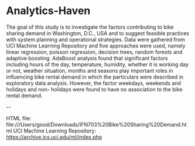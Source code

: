 # Analytics-Haven

The goal of this study is to investigate the factors contributing to bike sharing demand in Washington, D.C., USA and to suggest feasible practices with system planning and operational strategies. Data were gathered from UCI Machine Learning Repository and five approaches were used, namely linear regression, poisson regression, decision trees, random forests and adaptive boosting. AdaBoost analysis found that significant factors including hours of the day, temperature, humidity, whether it is working day or not, weather situation, months and seasons play important roles in influencing bike rental demand in which the particulars were described in exploratory data analysis. However, the factor weekdays, weekends and holidays and non- holidays were found to have no association to the bike rental demand.
 
--
 
HTML file: file:///Users/good/Downloads/IFN703%20Bike%20Sharing%20Demand.html
UCI Machine Learning Repository: https://archive.ics.uci.edu/ml/index.php
